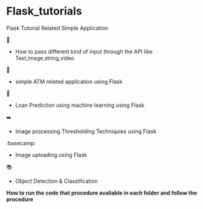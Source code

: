 # Flask_tutorials
Flask Tutorial Related Simple Application

🎷
  - How to pass different kind of input through the API like Text,image,string,video 

:atm: 
   - simple ATM related application using Flask

:beginner:
   - Loan Prediction using machine learning using Flask 

:arrow_right:	
   - Image processing Thresholding Techniquies using Flask 

:basecamp:
   - Image uploading using Flask

📚
   - Object Detection & Classification


  

**How to run the code that procedure avaliable in each folder and follow the procedure**
